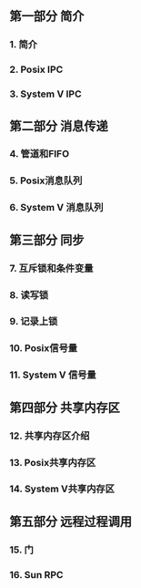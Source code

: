 ## 第一部分 简介

### 1. 简介
### 2. Posix IPC
### 3. System V IPC

## 第二部分 消息传递

### 4. 管道和FIFO
### 5. Posix消息队列
### 6. System V 消息队列

## 第三部分 同步

### 7. 互斥锁和条件变量
### 8. 读写锁
### 9. 记录上锁
### 10. Posix信号量
### 11. System V 信号量

## 第四部分 共享内存区

### 12. 共享内存区介绍
### 13. Posix共享内存区
### 14. System V共享内存区

## 第五部分 远程过程调用

### 15. 门
### 16. Sun RPC